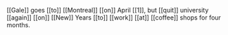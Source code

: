 [[Gale]] goes [[to]] [[Montreal]] [[on]] April [[1]], but [[quit]] university [[again]] [[on]] [[New]] Years [[to]] [[work]] [[at]] [[coffee]] shops for four months.  